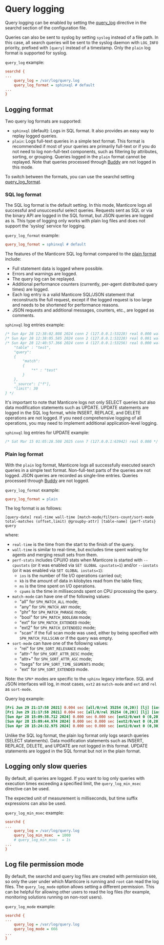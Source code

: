 # Query logging

<!-- example query_logging -->
Query logging can be enabled by setting the [query_log](../Server_settings/Searchd.md#query_log) directive in the searchd section of the configuration file.

Queries can also be sent to syslog by setting `syslog` instead of a file path. In this case, all search queries will be sent to the syslog daemon with `LOG_INFO` priority, prefixed with `[query]` instead of a timestamp. Only the `plain` log format is supported for syslog.

<!-- intro -->
`query_log` example:
<!-- request Config -->
```ini
searchd {
...
    query_log = /var/log/query.log
    query_log_format = sphinxql # default
...
}
```
<!-- end -->


## Logging format

Two query log formats are supported:
* `sphinxql` (default): Logs in SQL format. It also provides an easy way to replay logged queries.
* `plain`: Logs full-text queries in a simple text format. This format is recommended if most of your queries are primarily full-text or if you do not need to log non-full-text components, such as filtering by attributes, sorting, or grouping. Queries logged in the `plain` format cannot be replayed. Note that queries processed through [Buddy](../Installation/Manticore_Buddy.md) are not logged in this mode.

To switch between the formats, you can use the searchd setting [query_log_format](../Server_settings/Searchd.md#query_log_format).

### SQL log format

<!-- example sphixql_log -->
The SQL log format is the default setting. In this mode, Manticore logs all successful and unsuccessful select queries. Requests sent as SQL or via the binary API are logged in the SQL format, but JSON queries are logged as is. This type of logging only works with plain log files and does not support the 'syslog' service for logging.

<!-- intro -->
`query_log_format` example:
<!-- request Config -->
```ini
query_log_format = sphinxql # default
```

<!-- end -->

<!-- example sphixql_log2 -->
The features of the Manticore SQL log format compared to the [plain format](../../Logging/Query_logging.md#Plain-log-format) include:
* Full statement data is logged where possible.
* Errors and warnings are logged.
* The query log can be replayed.
* Additional performance counters (currently, per-agent distributed query times) are logged.
* Each log entry is a valid Manticore SQL/JSON statement that reconstructs the full request, except if the logged request is too large and needs to be shortened for performance reasons.
* JSON requests and additional messages, counters, etc., are logged as comments.

<!-- intro -->
`sphinxql` log entries example:
<!-- request Example -->
```sql
/* Sun Apr 28 12:38:02.808 2024 conn 2 (127.0.0.1:53228) real 0.000 wall 0.000 found 0 */ SELECT * FROM test WHERE MATCH('test') OPTION ranker=proximity;
/* Sun Apr 28 12:38:05.585 2024 conn 2 (127.0.0.1:53228) real 0.001 wall 0.001 found 0 */ SELECT * FROM test WHERE MATCH('test') GROUP BY channel_id OPTION ranker=proximity;
/* Sun Apr 28 12:40:57.366 2024 conn 4 (127.0.0.1:53256) real 0.000 wall 0.000 found 0 */  /*{
    "table" : "test",
    "query":
    {
        "match":
        {
            "*" : "test"
        }
    },
    "_source": ["f"],
    "limit": 30
} */
```
<!-- end -->

<!-- example sphixql_log3 -->
It's important to note that Manticore logs not only SELECT queries but also data modification statements such as UPDATE. UPDATE statements are logged in the SQL log format, while INSERT, REPLACE, and DELETE operations are not logged. If you need comprehensive logging of all operations, you may need to implement additional application-level logging.

<!-- intro -->
`sphinxql` log entries for UPDATE example:
<!-- request Example -->
```sql
/* Sat Mar 15 01:05:28.508 2025 conn 7 (127.0.0.1:63942) real 0.000 */ UPDATE test SET title='Updated Title' WHERE id=1;
```
<!-- end -->

### Plain log format

<!-- example plain_log -->
With the `plain` log format, Manticore logs all successfully executed search queries in a simple text format. Non-full-text parts of the queries are not logged. JSON queries are recorded as single-line entries. Queries processed through [Buddy](../Installation/Manticore_Buddy.md) are not logged.

<!-- intro -->
`query_log_format` example:
<!-- request Config -->
```ini
query_log_format = plain
```
<!-- end -->

<!-- example plain_log2 -->
The log format is as follows:

```
[query-date] real-time wall-time [match-mode/filters-count/sort-mode total-matches (offset,limit) @groupby-attr] [table-name] {perf-stats} query
```

where:
* `real-time` is the time from the start to the finish of the query.
* `wall-time` is similar to real-time, but excludes time spent waiting for agents and merging result sets from them.
* `perf-stats` includes CPU/IO stats when Manticore is started with `--cpustats` (or it was enabled via `SET GLOBAL cpustats=1`) and/or `--iostats` (or it was enabled via `SET GLOBAL iostats=1`):
  - `ios` is the number of file I/O operations carried out;
  - `kb` is the amount of data in kilobytes read from the table files;
  - `ms` is the time spent on I/O operations.
  - `cpums` is the time in milliseconds spent on CPU processing the query.
* `match-mode` can have one of the following values:
  - "all" for `SPH_MATCH_ALL` mode;
  - "any" for `SPH_MATCH_ANY` mode;
  - "phr" for `SPH_MATCH_PHRASE` mode;
  - "bool" for `SPH_MATCH_BOOLEAN` mode;
  - "ext" for `SPH_MATCH_EXTENDED` mode;
  - "ext2" for `SPH_MATCH_EXTENDED2` mode;
  - "scan" if the full scan mode was used, either by being specified with `SPH_MATCH_FULLSCAN` or if the query was empty.
* `sort-mode` can have one of the following values:
  - "rel" for `SPH_SORT_RELEVANCE` mode;
  - "attr-" for `SPH_SORT_ATTR_DESC` mode;
  - "attr+" for `SPH_SORT_ATTR_ASC` mode;
  - "tsegs" for `SPH_SORT_TIME_SEGMENTS` mode;
  - "ext" for `SPH_SORT_EXTENDED` mode.

Note: the `SPH*` modes are specific to the `sphinx` legacy interface. SQL and JSON interfaces will log, in most cases, `ext2` as `match-mode` and `ext` and `rel` as `sort-mode`.

<!-- intro -->
Query log example:
<!-- request Example -->
```ini
[Fri Jun 29 21:17:58 2021] 0.004 sec [all/0/rel 35254 (0,20)] [lj] [ios=6 kb=111.1 ms=0.5] test
[Fri Jun 29 21:17:58 2021] 0.004 sec [all/0/rel 35254 (0,20)] [lj] [ios=6 kb=111.1 ms=0.5 cpums=0.3] test
[Sun Apr 28 15:09:38.712 2024] 0.000 sec 0.000 sec [ext2/0/ext 0 (0,20)] [test] test
[Sun Apr 28 15:09:44.974 2024] 0.000 sec 0.000 sec [ext2/0/ext 0 (0,20) @channel_id] [test] test
[Sun Apr 28 15:24:32.975 2024] 0.000 sec 0.000 sec [ext2/0/ext 0 (0,30)] [test] {     "table" : "test",     "query":     {         "match":         {             "*" : "test"         }     },     "_source": ["f"],     "limit": 30 }
```

<!-- end -->

Unlike the SQL log format, the plain log format only logs search queries (SELECT statements). Data modification statements such as INSERT, REPLACE, DELETE, and UPDATE are not logged in this format. UPDATE statements are logged in the SQL format but not in the plain format.


## Logging only slow queries

<!-- example query_log_min_msec -->
By default, all queries are logged. If you want to log only queries with execution times exceeding a specified limit, the `query_log_min_msec` directive can be used.

The expected unit of measurement is milliseconds, but time suffix expressions can also be used.

<!-- intro -->
`query_log_min_msec` example:
<!-- request Config -->
```ini
searchd {
...
    query_log = /var/log/query.log
    query_log_min_msec  = 1000
    # query_log_min_msec  = 1s
...
}
```

<!-- end -->

## Log file permission mode

<!-- Example query_log_mode -->
By default, the searchd and query log files are created with permission `600`, so only the user under which Manticore is running and `root` can read the log files. The `query_log_mode` option allows setting a different permission. This can be helpful for allowing other users to read the log files (for example, monitoring solutions running on non-root users).

<!-- intro -->
`query_log_mode` example:
<!-- request Config -->
```ini
searchd {
...
    query_log = /var/log/query.log
    query_log_mode = 666
...
}
```
<!-- end -->
<!-- proofread -->
